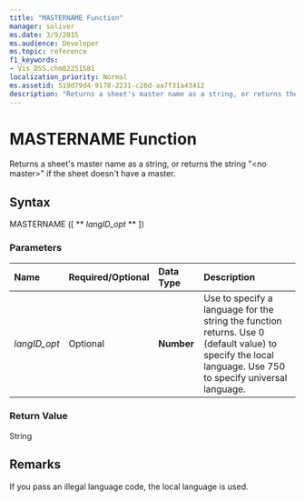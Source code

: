 ```yaml
---
title: "MASTERNAME Function"
manager: soliver
ms.date: 3/9/2015
ms.audience: Developer
ms.topic: reference
f1_keywords:
- Vis_DSS.chm82251581
localization_priority: Normal
ms.assetid: 519d79d4-9178-2231-c26d-aa7f31a43412
description: "Returns a sheet's master name as a string, or returns the string 'no master' if the sheet doesn't have a master."
---
```


# MASTERNAME Function

Returns a sheet's master name as a string, or returns the string "\<no master\>" if the sheet doesn't have a master.
  
## Syntax

MASTERNAME ([ ** *langID_opt* ** ]) 
  
### Parameters

|**Name**|**Required/Optional**|**Data Type**|**Description**|
|:-----|:-----|:-----|:-----|
| _langID_opt_ <br/> |Optional  <br/> |**Number** <br/> |Use to specify a language for the string the function returns. Use 0 (default value) to specify the local language. Use 750 to specify universal language.  <br/> |
   
### Return Value

String
  
## Remarks

If you pass an illegal language code, the local language is used. 
  

